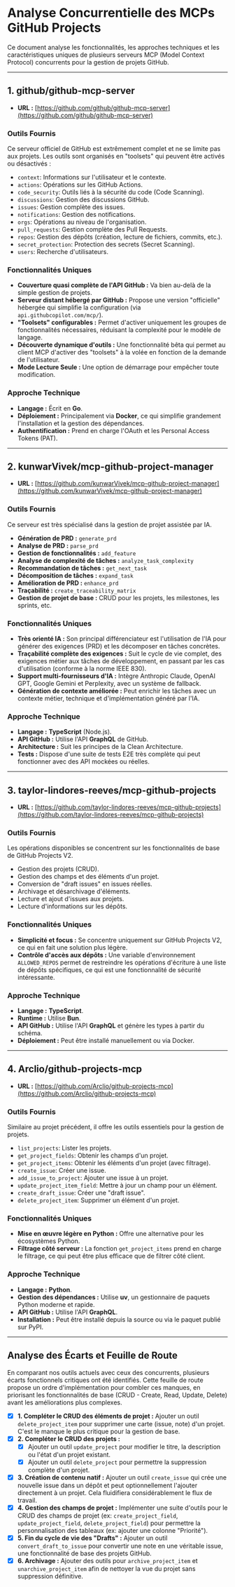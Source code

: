 # Analyse Concurrentielle des MCPs GitHub Projects

Ce document analyse les fonctionnalités, les approches techniques et les caractéristiques uniques de plusieurs serveurs MCP (Model Context Protocol) concurrents pour la gestion de projets GitHub.

---

## 1. github/github-mcp-server

*   **URL :** [https://github.com/github/github-mcp-server](https://github.com/github/github-mcp-server)

### Outils Fournis

Ce serveur officiel de GitHub est extrêmement complet et ne se limite pas aux projets. Les outils sont organisés en "toolsets" qui peuvent être activés ou désactivés :
*   `context`: Informations sur l'utilisateur et le contexte.
*   `actions`: Opérations sur les GitHub Actions.
*   `code_security`: Outils liés à la sécurité du code (Code Scanning).
*   `discussions`: Gestion des discussions GitHub.
*   `issues`: Gestion complète des issues.
*   `notifications`: Gestion des notifications.
*   `orgs`: Opérations au niveau de l'organisation.
*   `pull_requests`: Gestion complète des Pull Requests.
*   `repos`: Gestion des dépôts (création, lecture de fichiers, commits, etc.).
*   `secret_protection`: Protection des secrets (Secret Scanning).
*   `users`: Recherche d'utilisateurs.

### Fonctionnalités Uniques

*   **Couverture quasi complète de l'API GitHub :** Va bien au-delà de la simple gestion de projets.
*   **Serveur distant hébergé par GitHub :** Propose une version "officielle" hébergée qui simplifie la configuration (via `api.githubcopilot.com/mcp/`).
*   **"Toolsets" configurables :** Permet d'activer uniquement les groupes de fonctionnalités nécessaires, réduisant la complexité pour le modèle de langage.
*   **Découverte dynamique d'outils :** Une fonctionnalité bêta qui permet au client MCP d'activer des "toolsets" à la volée en fonction de la demande de l'utilisateur.
*   **Mode Lecture Seule :** Une option de démarrage pour empêcher toute modification.

### Approche Technique

*   **Langage :** Écrit en **Go**.
*   **Déploiement :** Principalement via **Docker**, ce qui simplifie grandement l'installation et la gestion des dépendances.
*   **Authentification :** Prend en charge l'OAuth et les Personal Access Tokens (PAT).

---

## 2. kunwarVivek/mcp-github-project-manager

*   **URL :** [https://github.com/kunwarVivek/mcp-github-project-manager](https://github.com/kunwarVivek/mcp-github-project-manager)

### Outils Fournis

Ce serveur est très spécialisé dans la gestion de projet assistée par IA.
*   **Génération de PRD :** `generate_prd`
*   **Analyse de PRD :** `parse_prd`
*   **Gestion de fonctionnalités :** `add_feature`
*   **Analyse de complexité de tâches :** `analyze_task_complexity`
*   **Recommandation de tâches :** `get_next_task`
*   **Décomposition de tâches :** `expand_task`
*   **Amélioration de PRD :** `enhance_prd`
*   **Traçabilité :** `create_traceability_matrix`
*   **Gestion de projet de base :** CRUD pour les projets, les milestones, les sprints, etc.

### Fonctionnalités Uniques

*   **Très orienté IA :** Son principal différenciateur est l'utilisation de l'IA pour générer des exigences (PRD) et les décomposer en tâches concrètes.
*   **Traçabilité complète des exigences :** Suit le cycle de vie complet, des exigences métier aux tâches de développement, en passant par les cas d'utilisation (conforme à la norme IEEE 830).
*   **Support multi-fournisseurs d'IA :** Intègre Anthropic Claude, OpenAI GPT, Google Gemini et Perplexity, avec un système de fallback.
*   **Génération de contexte améliorée :** Peut enrichir les tâches avec un contexte métier, technique et d'implémentation généré par l'IA.

### Approche Technique

*   **Langage :** **TypeScript** (Node.js).
*   **API GitHub :** Utilise l'API **GraphQL** de GitHub.
*   **Architecture :** Suit les principes de la Clean Architecture.
*   **Tests :** Dispose d'une suite de tests E2E très complète qui peut fonctionner avec des API mockées ou réelles.

---

## 3. taylor-lindores-reeves/mcp-github-projects

*   **URL :** [https://github.com/taylor-lindores-reeves/mcp-github-projects](https://github.com/taylor-lindores-reeves/mcp-github-projects)

### Outils Fournis

Les opérations disponibles se concentrent sur les fonctionnalités de base de GitHub Projects V2.
*   Gestion des projets (CRUD).
*   Gestion des champs et des éléments d'un projet.
*   Conversion de "draft issues" en issues réelles.
*   Archivage et désarchivage d'éléments.
*   Lecture et ajout d'issues aux projets.
*   Lecture d'informations sur les dépôts.

### Fonctionnalités Uniques

*   **Simplicité et focus :** Se concentre uniquement sur GitHub Projects V2, ce qui en fait une solution plus légère.
*   **Contrôle d'accès aux dépôts :** Une variable d'environnement `ALLOWED_REPOS` permet de restreindre les opérations d'écriture à une liste de dépôts spécifiques, ce qui est une fonctionnalité de sécurité intéressante.

### Approche Technique

*   **Langage :** **TypeScript**.
*   **Runtime :** Utilise **Bun**.
*   **API GitHub :** Utilise l'API **GraphQL** et génère les types à partir du schéma.
*   **Déploiement :** Peut être installé manuellement ou via Docker.

---

## 4. Arclio/github-projects-mcp

*   **URL :** [https://github.com/Arclio/github-projects-mcp](https://github.com/Arclio/github-projects-mcp)

### Outils Fournis

Similaire au projet précédent, il offre les outils essentiels pour la gestion de projets.
*   `list_projects`: Lister les projets.
*   `get_project_fields`: Obtenir les champs d'un projet.
*   `get_project_items`: Obtenir les éléments d'un projet (avec filtrage).
*   `create_issue`: Créer une issue.
*   `add_issue_to_project`: Ajouter une issue à un projet.
*   `update_project_item_field`: Mettre à jour un champ pour un élément.
*   `create_draft_issue`: Créer une "draft issue".
*   `delete_project_item`: Supprimer un élément d'un projet.

### Fonctionnalités Uniques

*   **Mise en œuvre légère en Python :** Offre une alternative pour les écosystèmes Python.
*   **Filtrage côté serveur :** La fonction `get_project_items` prend en charge le filtrage, ce qui peut être plus efficace que de filtrer côté client.

### Approche Technique

*   **Langage :** **Python**.
*   **Gestion des dépendances :** Utilise **uv**, un gestionnaire de paquets Python moderne et rapide.
*   **API GitHub :** Utilise l'API **GraphQL**.
*   **Installation :** Peut être installé depuis la source ou via le paquet publié sur PyPI.

---

## Analyse des Écarts et Feuille de Route

En comparant nos outils actuels avec ceux des concurrents, plusieurs écarts fonctionnels critiques ont été identifiés. Cette feuille de route propose un ordre d'implémentation pour combler ces manques, en priorisant les fonctionnalités de base (CRUD - Create, Read, Update, Delete) avant les améliorations plus complexes.

- [x] **1. Compléter le CRUD des éléments de projet :** Ajouter un outil `delete_project_item` pour supprimer une carte (issue, note) d'un projet. C'est le manque le plus critique pour la gestion de base.
- [x] **2. Compléter le CRUD des projets :**
    - [x] Ajouter un outil `update_project` pour modifier le titre, la description ou l'état d'un projet existant.
    - [x] Ajouter un outil `delete_project` pour permettre la suppression complète d'un projet.
- [x] **3. Création de contenu natif :** Ajouter un outil `create_issue` qui crée une nouvelle issue dans un dépôt et peut optionnellement l'ajouter directement à un projet. Cela fluidifiera considérablement le flux de travail.
- [x] **4. Gestion des champs de projet :** Implémenter une suite d'outils pour le CRUD des champs de projet (ex: `create_project_field`, `update_project_field`, `delete_project_field`) pour permettre la personnalisation des tableaux (ex: ajouter une colonne "Priorité").
- [x] **5. Fin du cycle de vie des "Drafts" :** Ajouter un outil `convert_draft_to_issue` pour convertir une note en une véritable issue, une fonctionnalité de base des projets GitHub.
- [x] **6. Archivage :** Ajouter des outils pour `archive_project_item` et `unarchive_project_item` afin de nettoyer la vue du projet sans suppression définitive.